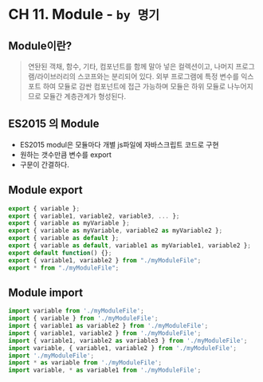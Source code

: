 # CH 11. Module - `by 명기`

## Module이란?
> 연돤된 객채, 함수, 기타, 컴포넌트를 함께 말아 넣은 컬렉션이고,
> 나머지 프로그램/라이브러리의 스코프와는 분리되어 있다.
> 외부 프로그램에 특정 변수를 익스포트 하여 모듈로 감싼 컴포넌트에 접근 가능하며
> 모듈은 하위 모듈로 나누어지므로 모듈간 계층관계가 형성된다.


## ES2015 의 Module
- ES2015 modul은 모듈마다 개별 js파일에 자바스크립트 코드로 구현
- 원하는 갯수만큼 변수를 export
- 구문이 간결하다.

## Module export
```js
export { variable };
export { variable1, variable2, variable3, ... };
export { variable as myVariable };
export { variable as myVariable, variable2 as myVariable2 };
export { variable as default };
export { variable as default, variable1 as myVariable1, variable2 };
export default function() {};
export { variable1, variable2 } from "./myModuleFile";
export * from "./myModuleFile";
```

## Module import
```js
import variable from './myModuleFile';
import { variable } from './myModuleFile';
import { variable1 as variable2 } from './myModuleFile';
import { variable1, variable2 } from './myModuleFile';
import { variable1, variable2 as variable3 } from './myModuleFile';
import variable, { variable1, variable2 } from './myModuleFile';
import './myModuleFile';
import * as variable from './myModuleFile';
import variable, * as variable1 from './myModuleFile';
```
